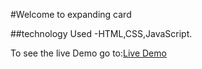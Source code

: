 #Welcome to expanding card

##technology Used 
-HTML,CSS,JavaScript.

To see the live Demo go to:[Live Demo]( https://amolnaikwade.github.io/expanding-card/)